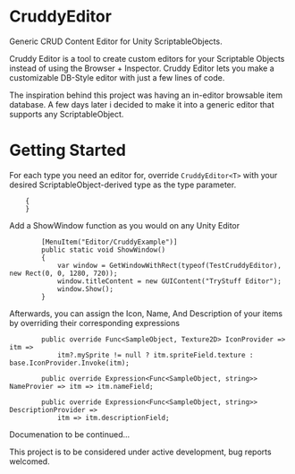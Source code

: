 # CruddyEditor
Generic CRUD Content Editor for Unity ScriptableObjects.

Cruddy Editor is a tool to create custom editors for your Scriptable Objects instead of using the Browser + Inspector. 
Cruddy Editor lets you make a customizable DB-Style editor with just a few lines of code.

The inspiration behind this project was having an in-editor browsable item database.
A few days later i decided to make it into a generic editor that supports any ScriptableObject.

# Getting Started

For each type you need an editor for, override ```CruddyEditor<T>``` with your desired ScriptableObject-derived type as the type parameter.
``` public class MyObjectEditor : CruddyEditor<SampleObject>
    {
    }
```

Add a ShowWindow function as you would on any Unity Editor 

```
        [MenuItem("Editor/CruddyExample")]
        public static void ShowWindow()
        {
            var window = GetWindowWithRect(typeof(TestCruddyEditor), new Rect(0, 0, 1280, 720));
            window.titleContent = new GUIContent("TryStuff Editor");
            window.Show();
        }
```

Afterwards, you can assign the Icon, Name, And Description of your items by overriding their corresponding expressions

```
        public override Func<SampleObject, Texture2D> IconProvider => itm =>
            itm?.mySprite != null ? itm.spriteField.texture : base.IconProvider.Invoke(itm);

        public override Expression<Func<SampleObject, string>> NameProvier => itm => itm.nameField;

        public override Expression<Func<SampleObject, string>> DescriptionProvider =>
            itm => itm.descriptionField;
```

Documenation to be continued...

This project is to be considered under active development, bug reports welcomed.
